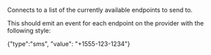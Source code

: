 Connects to a list of the currently available endpoints to send to.

This should emit an event for each endpoint on the provider with the following style:

{"type":"sms", "value": "+1555-123-1234"}